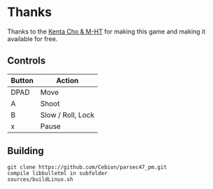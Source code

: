 # Thanks
Thanks to the [Kenta Cho & M-HT](http://www.asahi-net.or.jp/~cs8k-cyu/windows/p47_e.html) for making this game and making it available for free.

## Controls

| Button | Action |
|--|--| 
|DPAD| Move | 
|A| Shoot |
|B| Slow / Roll, Lock |
|x| Pause|
 
## Building

```
git clone https://github.com/Cebion/parsec47_pm.git
compile libbulletml in subfolder
sources/buildLinux.sh
```
